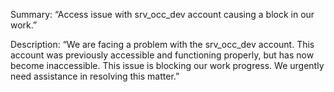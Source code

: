 Summary:
“Access issue with srv_occ_dev account causing a block in our work.”

Description:
“We are facing a problem with the srv_occ_dev account. This account was previously accessible and functioning properly, but has now become inaccessible. This issue is blocking our work progress. We urgently need assistance in resolving this matter.”